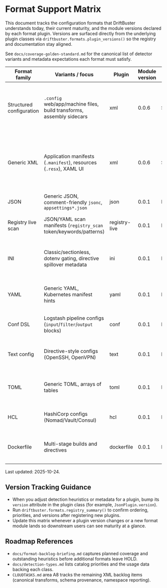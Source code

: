 # Format Support Matrix

This document tracks the configuration formats that DriftBuster understands
today, their current maturity, and the module versions declared by each format
plugin. Versions are surfaced directly from the underlying plugin classes via
`driftbuster.formats.plugin_versions()` so the registry and documentation stay
aligned.

See `docs/coverage-golden-standard.md` for the canonical list of detector
variants and metadata expectations each format must satisfy.

| Format family            | Variants / focus                                                 | Plugin | Module version | Status       | Notes |
|--------------------------|------------------------------------------------------------------|--------|----------------|--------------|-------|
| Structured configuration | `.config` web/app/machine files, build transforms, assembly sidecars | xml    | 0.0.6          | Stabilising  | Transform scope, precedence, schema provenance, attribute hints, MSBuild metadata, and line-level namespace provenance hashes now populate automatically. |
| Generic XML              | Application manifests (`.manifest`), resources (`.resx`), XAML UI | xml    | 0.0.6          | Stabilising  | Namespace logging captures per-declaration hashes + line numbers, schema provenance, `.resx` resource keys, MSBuild project detection, and attribute hints surface alongside hunt-aligned tokens. |
| JSON                     | Generic JSON, comment-friendly `jsonc`, `appsettings*.json`      | json   | 0.0.1          | Preview      | Large-sample validation and sampling guardrails are still being tuned. |
| Registry live scan       | JSON/YAML scan manifests (`registry_scan` token/keywords/patterns) | registry-live | 0.0.1      | Preview      | Integrates live Windows Registry hunts via definition files; avoids `.reg` exports. |
| INI                       | Classic/sectionless, dotenv gating, directive spillover metadata | ini    | 0.0.1          | Preview     | Records encoding, comment style, sensitive key hints, and classifies dotenv/unix-conf/hybrid variants for remediation planning. |
| YAML                     | Generic YAML, Kubernetes manifest hints                           | yaml   | 0.0.1          | Preview      | Heuristic detector (no parser dep) with document/list/indentation signals; detects `apiVersion`/`kind`. |
| Conf DSL                 | Logstash pipeline configs (`input`/`filter`/`output` blocks)      | conf   | 0.0.1          | Preview      | Tight heuristics avoid stealing `.conf` INI-like files covered by the INI plugin. |
| Text config              | Directive-style configs (OpenSSH, OpenVPN)                        | text   | 0.0.1          | Preview      | Fallback detector for whitespace-delimited directives; filename/content hints refine variants. |
| TOML                     | Generic TOML, arrays of tables                                    | toml   | 0.0.1          | Preview      | Detects `[table]`, `[[array-of-tables]]`, dotted keys, quoted/array values; no parser dependency. |
| HCL                      | HashiCorp configs (Nomad/Vault/Consul)                            | hcl    | 0.0.1          | Preview      | Detects `job {}`, `server {}`, `listener {}`, `seal {}` blocks + `key = value` pairs. |
| Dockerfile               | Multi-stage builds and directives                                 | dockerfile | 0.0.1       | Preview      | Filename/Dockerfile hint, `FROM` on first non-comment line, and common directives (RUN/COPY/ARG). |

Last updated: 2025-10-24.

## Version Tracking Guidance

- When you adjust detection heuristics or metadata for a plugin, bump its
  `version` attribute in the plugin class (for example,
  `JsonPlugin.version`).
- Run `driftbuster.formats.registry_summary()` to confirm ordering, priorities,
  and versions after registering new plugins.
- Update this matrix whenever a plugin version changes or a new format module
  lands so downstream users can see maturity at a glance.

## Roadmap References

- `docs/format-backlog-briefing.md` captures planned coverage and outstanding
  heuristics before additional formats leave HOLD.
- `docs/detection-types.md` lists catalog priorities and the usage data backing
  each class.
- `CLOUDTASKS.md` area A8 tracks the remaining XML backlog items (canonical transforms,
  schema provenance, namespace reporting).
